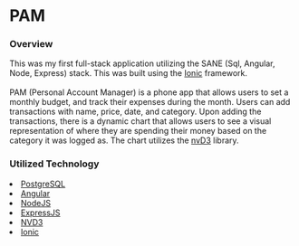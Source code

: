 # PAM
<h3>Overview</h3>
This was my first full-stack application utilizing the SANE (Sql, Angular, Node, Express) stack. This was built using the <a href="http://ionicframework.com/">Ionic</a>
framework. <br><br>
PAM (Personal Account Manager) is a phone app that allows users to set a monthly budget, and track their expenses during the month. 
Users can add transactions with name, price, date, and category. Upon adding the transactions, there is a dynamic chart that allows users to see
a visual representation of where they are spending their money based on the category it was logged as. The chart utilizes the <a href="http://nvd3.org/examples/">nvD3</a>
library.

<h3>Utilized Technology</h3>
<li><a href="https://www.postgresql.org/">PostgreSQL</a></li>
<li><a href="https://angularjs.org/">Angular</a></li>
<li><a href="https://nodejs.org/en/">NodeJS</a></li>
<li><a href="http://expressjs.com/">ExpressJS</a></li>
<li><a href="http://nvd3.org/examples/">NVD3</a></li>
<li><a href="http://ionicframework.com/">Ionic</a></li>
